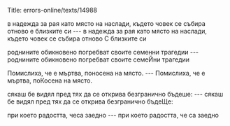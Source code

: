 Title: errors-online/texts/14988

в надежда за рая като място на наслади, където човек се събира отново е близките си --- в надежда за рая като място на наслади, където човек се събира отново С близките си

роднините обикновено погребват своите семенни трагедии --- роднините обикновено погребват своите семеЙни трагедии

Помислиха, че е мъртва, поносена на място. --- Помислиха, че е мъртва, поКосена на място.

сякаш бе видял пред тях да се открива безгранично бъдеше: --- сякаш бе видял пред тях да се открива безгранично бъдеЩе:

при което радостта, чеса заедно --- при което радостта, че са заедно
